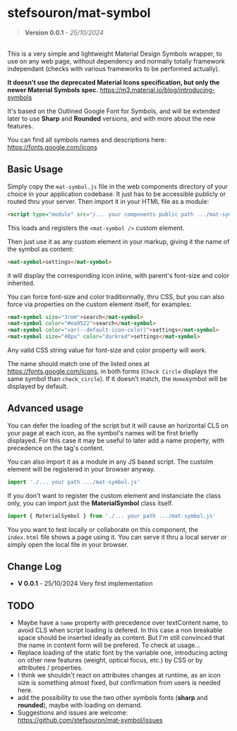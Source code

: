 # stefsouron/mat-symbol
> **Version 0.0.1** - *25/10/2024*

<br />
This is a very simple and lightweight Material Design Symbols wrapper, to use on any web page, without dependency and normally totally framework independant (checks with various frameworks to be performed actually).

**It doesn't use the deprecated Material Icons specification, but only the newer Material Symbols spec.**
https://m3.material.io/blog/introducing-symbols 

It's based on the Outlined Google Font for Symbols, and will be extended later to use **Sharp** and **Rounded** versions, and with more about the new features.

You can find all symbols names and descriptions here: https://fonts.google.com/icons

## Basic Usage

Simply copy the `mat-symbol.js` file in the web components directory of your choice in your application codebase. It just has to be accessible publicly or routed thru your server. Then import it in your HTML file as a module:

```html
<script type="module" src="/... your components public path .../mat-symbol.js"></script>
```

This loads and registers the `<mat-symbol />` custom element.

Then just use it as any custom element in your markup, giving it the name of the symbol as content:

```html
<mat-symbol>settings</mat-symbol>
```

it will display the corresponding icon inline, with parent's font-size and color inherited.

You can force font-size and color traditionnally, thru CSS, but you can also force via properties on the custom element itself, for examples:

```html
<mat-symbol size="3rem">search</mat-symbol>
<mat-symbol color="#ea9522">search</mat-symbol>
<mat-symbol color="var(--default-icon-color)">settings</mat-symbol>
<mat-symbol size="48px" color="darkred">settings</mat-symbol>
```

Any valid CSS string value for font-size and color property will work.

The name should match one of the listed ones at https://fonts.google.com/icons, in both forms (`Check Circle` displays the same symbol than `check_circle`). If it doesn't match, the `Home`symbol will be displayed by default.

## Advanced usage

You can defer the loading of the script but it will cause an horizontal CLS on your page at each icon, as the symbol's names will be first briefly displayed. For this case it may be useful to later add a name property, with precedence on the tag's content.

You can also import it as a module in any JS based script. The custolm element will be registered in your browser anyway.

```javascript
import './... your path .../mat-symbol.js'
```

If you don't want to register the custom element and instanciate the class only, you can import just the **MaterialSymbol** class itself.

```javascript
import { MaterialSymbol } from './... your path .../mat-symbol.js'
```

You you want to test locally or collaborate on this component, the `index.html` file shows a page using it. You can serve it thru a local server or simply open the local file in your browser.

## Change Log

- **V 0.0.1** - 25/10/2024
Very first implementation

## TODO
- Maybe have a `name` property with precedence over textContent name, to avoid CLS when script loading is defered. In this case a non breakable space should be inserted ideally as content. But I'm still convinced that the name in content form will be prefered. To check at usage...
- Replace loading of the static font by the variable one, introducing acting on other new features (weight, optical focus, etc.) by CSS or by attributes / properties.
- I think we shouldn't react on attributes changes at runtime, as an icon size is something almost fixed, but confirmation from users is needed here.
- add the possibility to use the two other symbols fonts (**sharp** and **rounded**), maybe with loading on demand.
- Suggestions and issues are welcome: https://github.com/stefsouron/mat-symbol/issues
